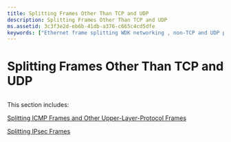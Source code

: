 ```yaml
---
title: Splitting Frames Other Than TCP and UDP
description: Splitting Frames Other Than TCP and UDP
ms.assetid: 3c3f3e2d-eb6b-41db-a376-c665c4cd5dfe
keywords: ["Ethernet frame splitting WDK networking , non-TCP and UDP protocols"]
---
```


# Splitting Frames Other Than TCP and UDP


## <a href="" id="ddk-splitting-frames-other-than-tcp-and-udp-ng"></a>


This section includes:

[Splitting ICMP Frames and Other Upper-Layer-Protocol Frames](splitting-icmp-frames-and-other-upper-layer-protocol-frames.md)

[Splitting IPsec Frames](splitting-ipsec-frames.md)

 

 





